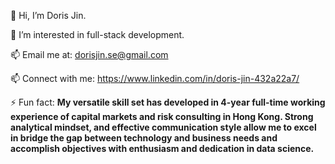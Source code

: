 👋 Hi, I’m Doris Jin.

👀 I’m interested in full-stack development.

📫 Email me at: dorisjin.se@gmail.com

📫 Connect with me: https://www.linkedin.com/in/doris-jin-432a22a7/

⚡ Fun fact: **My versatile skill set has developed in 4-year full-time working experience of capital markets and risk consulting in Hong Kong. Strong analytical mindset, and effective communication style allow me to excel in bridge the gap between technology and business needs and accomplish objectives with enthusiasm and dedication in data science.**


